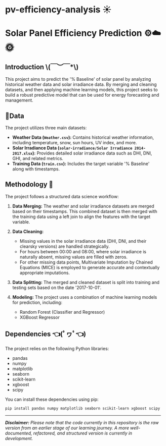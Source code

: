 # pv-efficiency-analysis ☀️

# Solar Panel Efficiency Prediction ⚙️☁️🌞

## Introduction \\(￣︶￣*\\)

This project aims to predict the '% Baseline' of solar panel by analyzing historical weather data and solar irradiance data. By merging and cleaning datasets, and then applying machine learning models, this project seeks to build a robust predictive model that can be used for energy forecasting and management.

## 📃Data 

The project utilizes three main datasets:

* **Weather Data (`Weather.csv`):** Contains historical weather information, including temperature, snow, sun hours, UV index, and more.
* **Solar Irradiance Data (`solar-irradiance/Solar Irradiance 2014-2017.xlsx`):** Provides detailed solar irradiance data such as DHI, DNI, GHI, and related metrics.
* **Training Data (`train.csv`):** Includes the target variable '% Baseline' along with timestamps.

## Methodology 💭

The project follows a structured data science workflow:

1.  **Data Merging:** The weather and solar irradiance datasets are merged based on their timestamps. This combined dataset is then merged with the training data using a left join to align the features with the target variable.

2.  **Data Cleaning:**
    * Missing values in the solar irradiance data (DHI, DNI, and their clearsky versions) are handled strategically.
    * For hours between 00:00 and 08:00, where solar irradiance is naturally absent, missing values are filled with zeros.
    * For other missing data points, Multivariate Imputation by Chained Equations (MICE) is employed to generate accurate and contextually appropriate imputations.

3.  **Data Splitting:** The merged and cleaned dataset is split into training and testing sets based on the date '2017-10-01'.

4.  **Modeling:** The project uses a combination of machine learning models for prediction, including:
    * Random Forest (Classifier and Regressor)
    * XGBoost Regressor

## Dependencies 👈(ﾟヮﾟ👈)

The project relies on the following Python libraries:

* pandas
* numpy
* matplotlib
* seaborn
* scikit-learn
* xgboost
* scipy

You can install these dependencies using pip:

```bash
pip install pandas numpy matplotlib seaborn scikit-learn xgboost scipy
```

---

***Disclaimer:** Please note that the code currently in this repository is the raw version from an earlier stage of our learning journey. A more well-documented, refactored, and structured version is currently in development.*